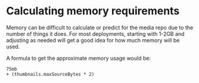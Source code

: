 # Calculating memory requirements

Memory can be difficult to calculate or predict for the media repo due to the number of things
it does. For most deployments, starting with 1-2GB and adjusting as needed will get a good idea
for how much memory will be used.

A formula to get the approximate memory usage would be:

```text
75mb
+ (thumbnails.maxSourceBytes * 2)
```
